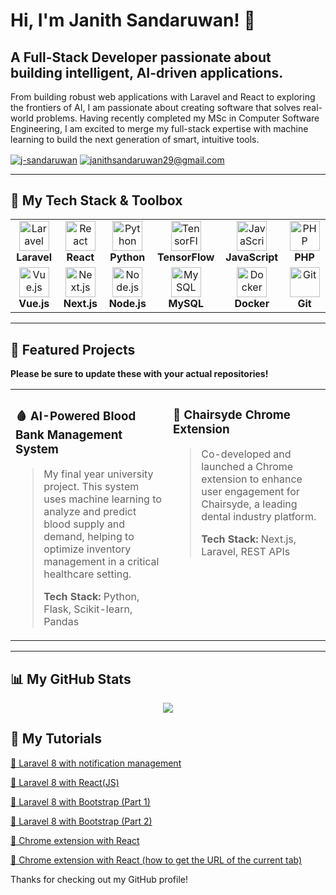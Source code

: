 # Hi, I'm Janith Sandaruwan! 👋

## A Full-Stack Developer passionate about building intelligent, AI-driven applications.

From building robust web applications with Laravel and React to exploring the frontiers of AI, I am passionate about creating software that solves real-world problems. Having recently completed my MSc in Computer Software Engineering, I am excited to merge my full-stack expertise with machine learning to build the next generation of smart, intuitive tools.

<p align="left">
  <a href="https://www.linkedin.com/in/j-sandaruwan/" target="blank"><img align="center" src="https://img.shields.io/badge/-j--sandaruwan-blue?style=for-the-badge&logo=linkedin&logoColor=white" alt="j-sandaruwan" /></a>
  <a href="mailto:janithsandaruwan29@gmail.com" target="blank"><img align="center" src="https://img.shields.io/badge/-janithsandaruwan29@gmail.com-c14438?style=for-the-badge&logo=gmail&logoColor=white" alt="janithsandaruwan29@gmail.com" /></a>
</p>

---

## 🚀 My Tech Stack & Toolbox

<table>
  <tr>
    <td align="center" width="180">
      <img src="https://skillicons.dev/icons?i=laravel" width="48" height="48" alt="Laravel" />
      <br><strong>Laravel</strong>
    </td>
    <td align="center" width="180">
      <img src="https://skillicons.dev/icons?i=react" width="48" height="48" alt="React" />
      <br><strong>React</strong>
    </td>
    <td align="center" width="180">
      <img src="https://skillicons.dev/icons?i=python" width="48" height="48" alt="Python" />
      <br><strong>Python</strong>
    </td>
    <td align="center" width="180">
      <img src="https://skillicons.dev/icons?i=tensorflow" width="48" height="48" alt="TensorFlow" />
      <br><strong>TensorFlow</strong>
    </td>
     <td align="center" width="180">
      <img src="https://skillicons.dev/icons?i=js" width="48" height="48" alt="JavaScript" />
      <br><strong>JavaScript</strong>
    </td>
    <td align="center" width="180">
      <img src="https://skillicons.dev/icons?i=php" width="48" height="48" alt="PHP" />
      <br><strong>PHP</strong>
    </td>
  </tr>
  <tr>
    <td align="center" width="180">
      <img src="https://skillicons.dev/icons?i=vue" width="48" height="48" alt="Vue.js" />
      <br><strong>Vue.js</strong>
    </td>
    <td align="center" width="180">
      <img src="https://skillicons.dev/icons?i=nextjs" width="48" height="48" alt="Next.js" />
      <br><strong>Next.js</strong>
    </td>
    <td align="center" width="180">
      <img src="https://skillicons.dev/icons?i=nodejs" width="48" height="48" alt="Node.js" />
      <br><strong>Node.js</strong>
    </td>
    <td align="center" width="180">
      <img src="https://skillicons.dev/icons?i=mysql" width="48" height="48" alt="MySQL" />
      <br><strong>MySQL</strong>
    </td>
    <td align="center" width="180">
      <img src="https://skillicons.dev/icons?i=docker" width="48" height="48" alt="Docker" />
      <br><strong>Docker</strong>
    </td>
    <td align="center" width="180">
      <img src="https://skillicons.dev/icons?i=git" width="48" height="48" alt="Git" />
      <br><strong>Git</strong>
    </td>
  </tr>
</table>

---

## 🔭 Featured Projects

**Please be sure to update these with your actual repositories!**

<table width="100%">
<tr>
<td width="50%" valign="top">

### 🩸 AI-Powered Blood Bank Management System

> My final year university project. This system uses machine learning to analyze and predict blood supply and demand, helping to optimize inventory management in a critical healthcare setting.
>
> **Tech Stack:** Python, Flask, Scikit-learn, Pandas

</td>
<td width="50%" valign="top">

### 🦷 Chairsyde Chrome Extension

> Co-developed and launched a Chrome extension to enhance user engagement for Chairsyde, a leading dental industry platform.
> <br>
>
> **Tech Stack:** Next.js, Laravel, REST APIs

</td>
</tr>
</table>

---

## 📊 My GitHub Stats
<p  align="center">

<a  href="https://github.com/j-sandaruwan">

<img  src="https://github-readme-stats.vercel.app/api?username=j-sandaruwan&show_icons=true&locale=en"/>

</a>

</p>

## 🌱 My Tutorials

<p>
  <a  href="https://dev.to/jsandaruwan/laravel-8-with-notification-management-48il">🌟  Laravel 8 with notification management</a> 
</p>
<p>
  <a  href="https://dev.to/jsandaruwan/laravel-8-with-react-bb8">🌟  Laravel 8 with React(JS)</a> 
</p>
<p>
  <a  href="https://dev.to/jsandaruwan/laravel-8-with-bootstrap-58bm">🌟  Laravel 8 with Bootstrap (Part 1)</a> 
</p>
<p>
  <a  href="https://dev.to/jsandaruwan/laravel-8-with-bootstrap-part-2-4hg8">🌟  Laravel 8 with Bootstrap (Part 2)</a> 
</p>
<p>
  <a  href="https://dev.to/jsandaruwan/chrome-extension-with-react-70p">🌟  Chrome extension with React</a> 
</p>
<p>
  <a  href="https://dev.to/jsandaruwan/how-to-get-the-url-of-the-current-tab-from-chrome-extension-3a9l">🌟  Chrome extension with React (how to get the URL of the current tab)</a> 
</p>


Thanks for checking out my GitHub profile!
